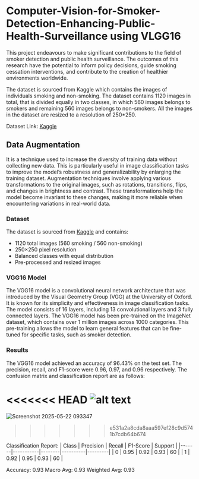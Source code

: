 # Computer-Vision-for-Smoker-Detection-Enhancing-Public-Health-Surveillance using VLGG16

This project endeavours to make significant contributions to the field of smoker detection and public health surveillance. The outcomes of this research have the potential to inform policy decisions, guide smoking cessation interventions, and contribute to the creation of healthier environments worldwide.

The dataset is sourced from Kaggle which contains the images of individuals smoking and non-smoking. The dataset contains 1120 images in total, that is divided equally in two classes, in which 560 images belongs to smokers and remaining 560 images belongs to non-smokers. All the images in the dataset are resized to a resolution of 250*250.

Dataset Link: [Kaggle](https://www.kaggle.com/datasets/sujaykapadnis/smoking)
## Data Augmentation
It is a technique used to increase the diversity of training data without collecting new data. This is particularly useful in image classification tasks to improve the model’s robustness and generalizability by enlarging the training dataset. Augmentation techniques involve applying various transformations to the original images, such as rotations, transitions, flips, and changes in brightness and contrast. These transformations help the model become invariant to these changes, making it more reliable when encountering variations in real-world data.

### Dataset
The dataset is sourced from [Kaggle](https://www.kaggle.com/datasets/sujaykapadnis/smoking) and contains:
- 1120 total images (560 smoking / 560 non-smoking)
- 250×250 pixel resolution
- Balanced classes with equal distribution
- Pre-processed and resized images

### VGG16 Model
The VGG16 model is a convolutional neural network architecture that was introduced by the Visual Geometry Group (VGG) at the University of Oxford. It is known for its simplicity and effectiveness in image classification tasks. The model consists of 16 layers, including 13 convolutional layers and 3 fully connected layers. The VGG16 model has been pre-trained on the ImageNet dataset, which contains over 1 million images across 1000 categories. This pre-training allows the model to learn general features that can be fine-tuned for specific tasks, such as smoker detection.

### Results
The VGG16 model achieved an accuracy of 96.43% on the test set. The precision, recall, and F1-score were 0.96, 0.97, and 0.96 respectively. The confusion matrix and classification report are as follows:
 
<<<<<<< HEAD
![alt text](<Screenshot 2025-05-22 093347.png>)
=======
![Screenshot 2025-05-22 093347](https://github.com/user-attachments/assets/475b8ea8-11fb-4a94-b317-6bf9b370e303)

>>>>>>> e531a2a8cda8aaa597ef28c9d5741b7cdb64b674


Classification Report:
| Class | Precision | Recall | F1-Score | Support |
|-------|-----------|--------|----------|---------|
| 0     | 0.95      | 0.92   | 0.93     | 60      |
| 1     | 0.92      | 0.95   | 0.93     | 60      |

Accuracy: 0.93
Macro Avg: 0.93
Weighted Avg: 0.93
